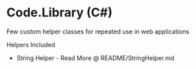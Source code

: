 # Code.Library (C#)
Few custom helper classes for repeated use in web applications

Helpers Included
  <ul>
  <li>String Helper - Read More @ README/StringHelper.md </li>
  </ul>
